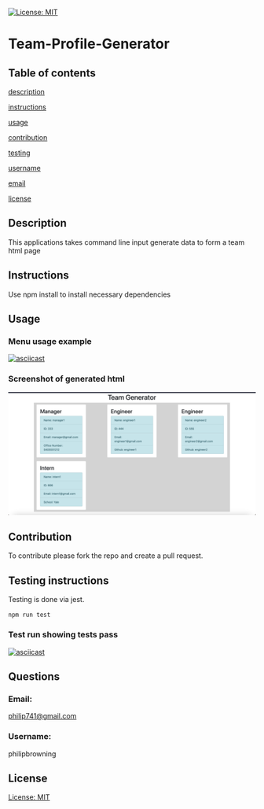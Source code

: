 [![License: MIT](https://img.shields.io/badge/License-MIT-yellow.svg)](https://opensource.org/licenses/MIT)
   # Team-Profile-Generator
   ## Table of contents     
   [description](#description)

[instructions](#instructions)

[usage](#usage)


[contribution](#contribution)

[testing](#testing)

[username](#username)

[email](#email)

[license](#license)

   ## Description
   This applications takes command line input generate data to form a team html page   

   ## Instructions
   Use npm install to install necessary dependencies 

   ## Usage

   ### Menu usage example

   

[![asciicast](https://asciinema.org/a/5UGfN2qjEe2zE7uiLN4NKaNpC.svg)](https://asciinema.org/a/5UGfN2qjEe2zE7uiLN4NKaNpC)
    
   
   ### Screenshot of generated html
   
   ![Picture of generated team page](./assets/team-generator.png "Generated team page")

   ## Contribution

   To contribute please fork the repo and create a pull request.
   
   ## Testing instructions
   Testing is done via jest. 
   ```
   npm run test
   ```
   ### Test run showing tests pass

   [![asciicast](https://asciinema.org/a/pUVerPJNEXh3fxVfMSjC9voTb.svg)](https://asciinema.org/a/pUVerPJNEXh3fxVfMSjC9voTb)

   ## Questions
   ### Email:
   philip741@gmail.com
   ### Username:
   philipbrowning
   ## License
   [License: MIT](https://opensource.org/licenses/MIT)
  